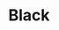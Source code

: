 ---
title: Black
permalink: /Black
type: Class
subclass-of: /GuildRank
enumeration-member: true
subclass-chain:
  - https://schema.org/Thing
  - https://schema.org/Intangible
  - https://schema.org/Enumeration
class-comment: |
  The black guild rank. This is the highest guild rank. 
  The next lower guild rank is <a href="/Orihalcum" class="context-cd">Orihalcum</a>.
---